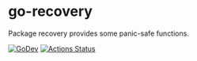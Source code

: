 # go-recovery
Package recovery provides some panic-safe functions.

[![GoDev][godev-image]][godev-url]
[![Actions Status][actions-image]][actions-url]


[godev-image]: https://pkg.go.dev/badge/github.com/lufia/go-recovery
[godev-url]: https://pkg.go.dev/github.com/lufia/go-recovery
[actions-image]: https://github.com/lufia/go-recovery/workflows/Test/badge.svg?branch=main
[actions-url]: https://github.com/lufia/go-recovery/actions?workflow=Test
